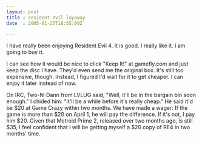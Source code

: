 ```yaml
---
layout: post
title : resident evil layaway
date  : 2005-01-25T18:55:00Z

---
```

I have really been enjoying Resident Evil 4.  It is good.  I really like it.  I am going to buy it.

I can see how it would be nice to click "Keep It!" at gamefly.com and just keep the disc I have.  They'd even send me the original box.  It's still too expensive, though.  Instead, I figured I'd wait for it to get cheaper.  I can enjoy it later instead of now.

On IRC, Two-N-Dann from LVLUG said, "Well, it'll be in the bargain bin soon enough."  I chided him: "It'll be a while before it's really cheap."  He said it'd be $20 at Game Crazy within two months.  We have made a wager:  If the game is more than $20 on April 1, he will pay the difference.  If it's not, I pay him $20.  Given that Metroid Prime 2, released over two months ago, is still $35, I feel confident that I will be getting myself a $20 copy of RE4 in two months' time.

